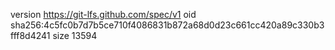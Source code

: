 version https://git-lfs.github.com/spec/v1
oid sha256:4c5fc0b7d7b5ce710f4086831b872a68d0d23c661cc420a89c330b3fff8d4241
size 13594
